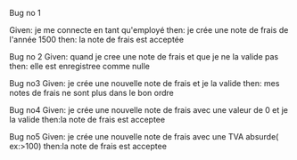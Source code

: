 Bug no 1

Given: je me connecte en tant qu'employé
then: je crée une note de frais de l'année 1500
then: la note de frais est acceptée

Bug no 2
Given: quand je cree une note de frais et que je ne la valide pas
then: elle est enregistree comme nulle

Bug no3
Given: je crée une nouvelle note de frais et je la valide
then: mes notes de frais ne sont plus dans le bon ordre


Bug no4
Given: je crée une nouvelle note de frais avec une valeur de 0 et je la valide
then:la note de frais est acceptee

Bug no5
Given: je crée une nouvelle note de frais avec une TVA absurde( ex:>100)
then:la note de frais est acceptee